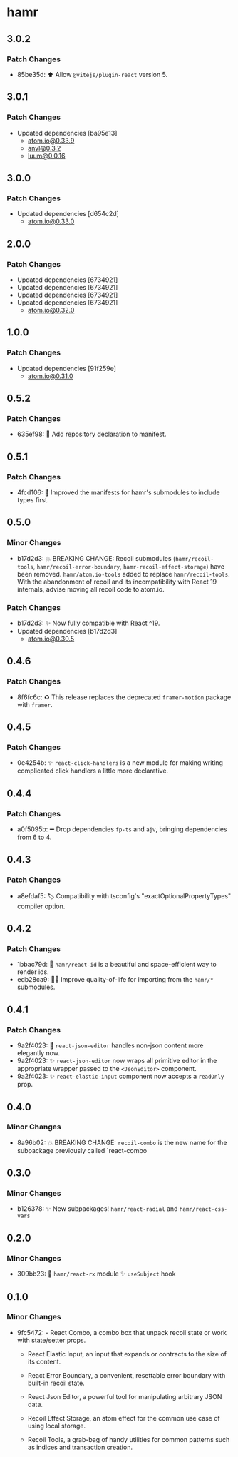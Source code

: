 # hamr

## 3.0.2

### Patch Changes

- 85be35d: ⬆️ Allow `@vitejs/plugin-react` version 5.

## 3.0.1

### Patch Changes

- Updated dependencies [ba95e13]
  - atom.io@0.33.9
  - anvl@0.3.2
  - luum@0.0.16

## 3.0.0

### Patch Changes

- Updated dependencies [d654c2d]
  - atom.io@0.33.0

## 2.0.0

### Patch Changes

- Updated dependencies [6734921]
- Updated dependencies [6734921]
- Updated dependencies [6734921]
- Updated dependencies [6734921]
  - atom.io@0.32.0

## 1.0.0

### Patch Changes

- Updated dependencies [91f259e]
  - atom.io@0.31.0

## 0.5.2

### Patch Changes

- 635ef98: 🔧 Add repository declaration to manifest.

## 0.5.1

### Patch Changes

- 4fcd106: 🐛 Improved the manifests for hamr's submodules to include types first.

## 0.5.0

### Minor Changes

- b17d2d3: 💥 BREAKING CHANGE: Recoil submodules (`hamr/recoil-tools`, `hamr/recoil-error-boundary`, `hamr-recoil-effect-storage`) have been removed. `hamr/atom.io-tools` added to replace `hamr/recoil-tools`. With the abandonment of recoil and its incompatibility with React 19 internals, advise moving all recoil code to atom.io.

### Patch Changes

- b17d2d3: ✨ Now fully compatible with React ^19.
- Updated dependencies [b17d2d3]
  - atom.io@0.30.5

## 0.4.6

### Patch Changes

- 8f6fc6c: ♻️ This release replaces the deprecated `framer-motion` package with `framer`.

## 0.4.5

### Patch Changes

- 0e4254b: ✨ `react-click-handlers` is a new module for making writing complicated click handlers a little more declarative.

## 0.4.4

### Patch Changes

- a0f5095b: ➖ Drop dependencies `fp-ts` and `ajv`, bringing dependencies from 6 to 4.

## 0.4.3

### Patch Changes

- a8efdaf5: 🏷️ Compatibility with tsconfig's "exactOptionalPropertyTypes" compiler option.

## 0.4.2

### Patch Changes

- 1bbac79d: 🎁 `hamr/react-id` is a beautiful and space-efficient way to render ids.
- edb28ca9: 🧑‍🏫 Improve quality-of-life for importing from the `hamr/*` submodules.

## 0.4.1

### Patch Changes

- 9a2f4023: 🥅 `react-json-editor` handles non-json content more elegantly now.
- 9a2f4023: ✨ `react-json-editor` now wraps all primitive editor in the appropriate wrapper passed to the `<JsonEditor>` component.
- 9a2f4023: ✨ `react-elastic-input` component now accepts a `readOnly` prop.

## 0.4.0

### Minor Changes

- 8a96b02: 💥 BREAKING CHANGE: `recoil-combo` is the new name for the subpackage previously called `react-combo

## 0.3.0

### Minor Changes

- b126378: ✨ New subpackages! `hamr/react-radial` and `hamr/react-css-vars`

## 0.2.0

### Minor Changes

- 309bb23: 🎉 `hamr/react-rx` module ✨ `useSubject` hook

## 0.1.0

### Minor Changes

- 9fc5472: - React Combo, a combo box that unpack recoil state or work with state/setter props.
  - React Elastic Input, an input that expands or contracts to the size of its content.
  - React Error Boundary, a convenient, resettable error boundary with built-in recoil state.
  - React Json Editor, a powerful tool for manipulating arbitrary JSON data.

  - Recoil Effect Storage, an atom effect for the common use case of using local storage.
  - Recoil Tools, a grab-bag of handy utilities for common patterns such as indices and transaction creation.

